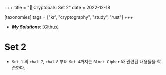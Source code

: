 +++
title = "🔐 Cryptopals: Set 2"
date = 2022-12-18

[taxonomies]
tags = ["kr", "cryptography", "study", "rust"]
+++

- ***My Solutions***: <u>[[Github]](https://github.com/c0np4nn4/cryptopals/tree/main/cryptopals/challenges/src/solutions/set2)</u>

# Set 2
- `Set 1` 의 `chal 7`, `chal 8` 부터 `Set 4`까지는 `Block Cipher` 와 관련된 내용들을 학습한다.

